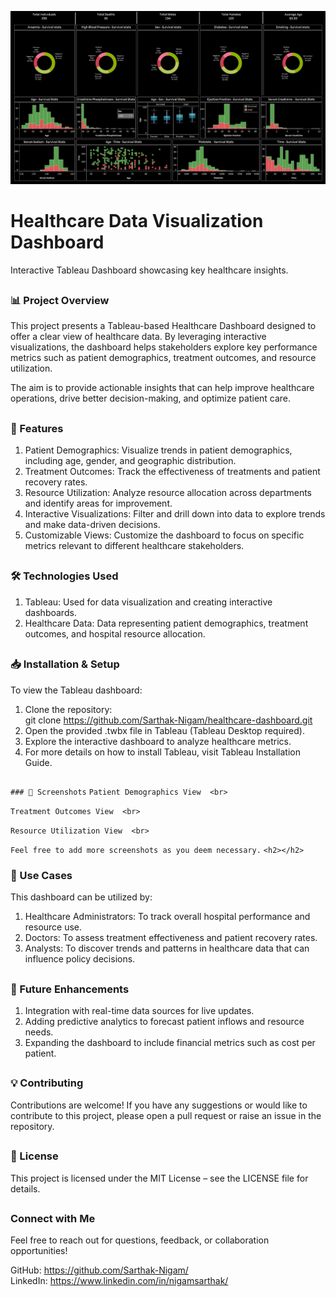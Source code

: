 ![Healthcare Dashboard Preview](https://github.com/Sarthak-Nigam/Healthcare-Dashboard/blob/main/Healthcare%20Tableau%20Dashboard.jpg)


# Healthcare Data Visualization Dashboard

Interactive Tableau Dashboard showcasing key healthcare insights.
<h2></h2>
  
### 📊 Project Overview
This project presents a Tableau-based Healthcare Dashboard designed to offer a clear view of healthcare data. By leveraging interactive visualizations, the dashboard helps stakeholders explore key performance metrics such as patient demographics, treatment outcomes, and resource utilization.

The aim is to provide actionable insights that can help improve healthcare operations, drive better decision-making, and optimize patient care.
<h2></h2>

### 🚀 Features
1. Patient Demographics: Visualize trends in patient demographics, including age, gender, and geographic distribution.  <br>
2. Treatment Outcomes: Track the effectiveness of treatments and patient recovery rates.  <br>
3. Resource Utilization: Analyze resource allocation across departments and identify areas for improvement.  <br>
4. Interactive Visualizations: Filter and drill down into data to explore trends and make data-driven decisions.  <br>
5. Customizable Views: Customize the dashboard to focus on specific metrics relevant to different healthcare stakeholders.
<h2></h2>

### 🛠️ Technologies Used
1. Tableau: Used for data visualization and creating interactive dashboards.  <br>
2. Healthcare Data: Data representing patient demographics, treatment outcomes, and hospital resource allocation.
<h2></h2>

### 📥 Installation & Setup
To view the Tableau dashboard:

1. Clone the repository:  <br>
 git clone https://github.com/Sarthak-Nigam/healthcare-dashboard.git  <br>
2. Open the provided .twbx file in Tableau (Tableau Desktop required).  <br>
3. Explore the interactive dashboard to analyze healthcare metrics.  <br>
4. For more details on how to install Tableau, visit Tableau Installation Guide.
<h2></h2>

```### 📸 Screenshots```
```Patient Demographics View  <br>```

```Treatment Outcomes View  <br>```

```Resource Utilization View  <br>```

```Feel free to add more screenshots as you deem necessary.```
```<h2></h2>```

### 🎯 Use Cases
This dashboard can be utilized by:  <br>

1. Healthcare Administrators: To track overall hospital performance and resource use.  <br>
2. Doctors: To assess treatment effectiveness and patient recovery rates.  <br>
3. Analysts: To discover trends and patterns in healthcare data that can influence policy decisions.  <br>
<h2></h2>

### 🔧 Future Enhancements
1. Integration with real-time data sources for live updates.  <br>
2. Adding predictive analytics to forecast patient inflows and resource needs.  <br>
3. Expanding the dashboard to include financial metrics such as cost per patient.  <br>
<h2></h2>

### 💡 Contributing
Contributions are welcome! If you have any suggestions or would like to contribute to this project, please open a pull request or raise an issue in the repository.
<h2></h2>

### 📄 License
This project is licensed under the MIT License – see the LICENSE file for details.
<h2></h2>

### Connect with Me
Feel free to reach out for questions, feedback, or collaboration opportunities!

GitHub: https://github.com/Sarthak-Nigam/  <br>
LinkedIn: https://www.linkedin.com/in/nigamsarthak/
